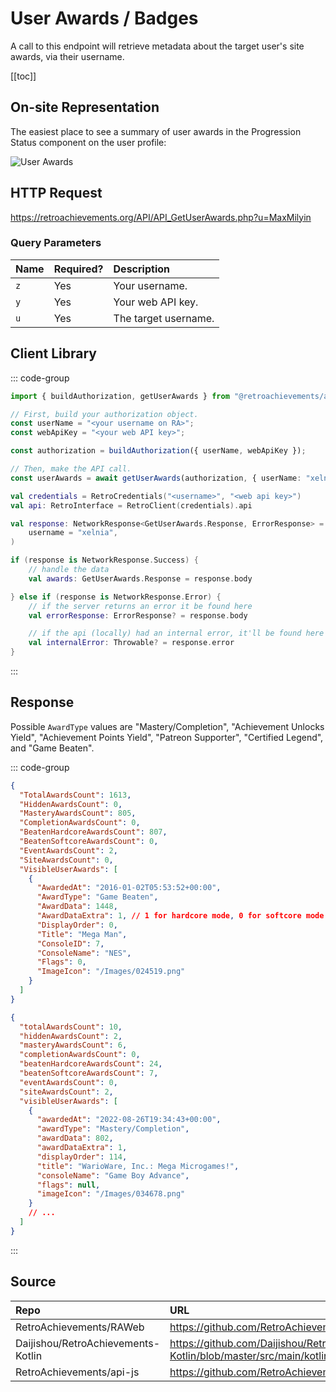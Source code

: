 <script setup>
import SampleRequest from '../components/SampleRequest.vue';
</script>

# User Awards / Badges

A call to this endpoint will retrieve metadata about the target user's site awards, via their username.

[[toc]]

## On-site Representation

The easiest place to see a summary of user awards in the Progression Status component on the user profile:

![User Awards](/user-awards.png)

## HTTP Request

<SampleRequest httpVerb="GET">https://retroachievements.org/API/API_GetUserAwards.php?u=MaxMilyin</SampleRequest>

### Query Parameters

| Name | Required? | Description          |
|:-----|:----------|:---------------------|
| `z`  | Yes       | Your username.       |
| `y`  | Yes       | Your web API key.    |
| `u`  | Yes       | The target username. |

## Client Library

::: code-group

```ts [NodeJS]
import { buildAuthorization, getUserAwards } from "@retroachievements/api";

// First, build your authorization object.
const userName = "<your username on RA>";
const webApiKey = "<your web API key>";

const authorization = buildAuthorization({ userName, webApiKey });

// Then, make the API call.
const userAwards = await getUserAwards(authorization, { userName: "xelnia" });
```

```kotlin [Kotlin]
val credentials = RetroCredentials("<username>", "<web api key>")
val api: RetroInterface = RetroClient(credentials).api

val response: NetworkResponse<GetUserAwards.Response, ErrorResponse> = api.getUserAwards(
    username = "xelnia",
)

if (response is NetworkResponse.Success) {
    // handle the data
    val awards: GetUserAwards.Response = response.body

} else if (response is NetworkResponse.Error) {
    // if the server returns an error it be found here
    val errorResponse: ErrorResponse? = response.body

    // if the api (locally) had an internal error, it'll be found here
    val internalError: Throwable? = response.error
}
```

:::

## Response

Possible `AwardType` values are "Mastery/Completion", "Achievement Unlocks Yield", "Achievement Points Yield", "Patreon Supporter", "Certified Legend", and "Game Beaten".

::: code-group

```json [HTTP Response]
{
  "TotalAwardsCount": 1613,
  "HiddenAwardsCount": 0,
  "MasteryAwardsCount": 805,
  "CompletionAwardsCount": 0,
  "BeatenHardcoreAwardsCount": 807,
  "BeatenSoftcoreAwardsCount": 0,
  "EventAwardsCount": 2,
  "SiteAwardsCount": 0,
  "VisibleUserAwards": [
    {
      "AwardedAt": "2016-01-02T05:53:52+00:00",
      "AwardType": "Game Beaten",
      "AwardData": 1448,
      "AwardDataExtra": 1, // 1 for hardcore mode, 0 for softcore mode
      "DisplayOrder": 0,
      "Title": "Mega Man",
      "ConsoleID": 7,
      "ConsoleName": "NES",
      "Flags": 0,
      "ImageIcon": "/Images/024519.png"
    }
  ]
}
```

```json [NodeJS]
{
  "totalAwardsCount": 10,
  "hiddenAwardsCount": 2,
  "masteryAwardsCount": 6,
  "completionAwardsCount": 0,
  "beatenHardcoreAwardsCount": 24,
  "beatenSoftcoreAwardsCount": 7,
  "eventAwardsCount": 0,
  "siteAwardsCount": 2,
  "visibleUserAwards": [
    {
      "awardedAt": "2022-08-26T19:34:43+00:00",
      "awardType": "Mastery/Completion",
      "awardData": 802,
      "awardDataExtra": 1,
      "displayOrder": 114,
      "title": "WarioWare, Inc.: Mega Microgames!",
      "consoleName": "Game Boy Advance",
      "flags": null,
      "imageIcon": "/Images/034678.png"
    }
    // ...
  ]
}
```

:::

## Source

| Repo                               | URL                                                                                                                      |
|:-----------------------------------|:-------------------------------------------------------------------------------------------------------------------------|
| RetroAchievements/RAWeb            | https://github.com/RetroAchievements/RAWeb/blob/master/public/API/API_GetUserAwards.php                                  |
| Daijishou/RetroAchievements-Kotlin | https://github.com/Daijishou/RetroAchievements-Kotlin/blob/master/src/main/kotlin/retroachivements/api/RetroInterface.kt |
| RetroAchievements/api-js           | https://github.com/RetroAchievements/api-js/blob/main/src/user/getUserAwards.ts                                          |
